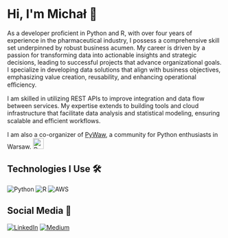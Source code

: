 # Hi, I'm Michał 👋

As a developer proficient in Python and R, with over four years of experience in the pharmaceutical industry, I possess a comprehensive skill set underpinned by robust business acumen. My career is driven by a passion for transforming data into actionable insights and strategic decisions, leading to successful projects that advance organizational goals. I specialize in developing data solutions that align with business objectives, emphasizing value creation, reusability, and enhancing operational eﬃciency. 

I am skilled in utilizing REST APIs to improve integration and data flow between services. My expertise extends to building tools and cloud infrastructure that facilitate data analysis and statistical modeling, ensuring scalable and eﬃcient workflows.

I am also a co-organizer of [PyWaw](http://pywaw.org), a community for Python enthusiasts in Warsaw. <img src="http://pywaw.org/static/img/logo.png" alt="PyWaw Logo" width="25">

## Technologies I Use 🛠️

![Python](https://img.shields.io/badge/Python-3776AB?style=flat&logo=python&logoColor=white) ![R](https://img.shields.io/badge/R-276DC3?style=flat&logo=r&logoColor=white) ![AWS](https://img.shields.io/badge/AWS-232F3E?style=flat&logo=amazon-aws&logoColor=white)

## Social Media 🔗

[![LinkedIn](https://img.shields.io/badge/LinkedIn-0077B5?style=flat&logo=linkedin&logoColor=white)](https://www.linkedin.com/in/michal-ozieblo/) [![Medium](https://img.shields.io/badge/Medium-12100E?style=flat&logo=medium&logoColor=white)](https://medium.com/@michaozibo)
